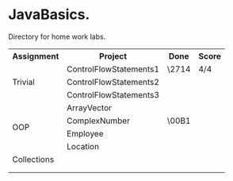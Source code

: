# JavaBasics.
Directory for home work labs.

<table>
  <tr>
    <th>Assignment</th>
    <th>Project</th>
    <th>Done</th>
    <th>Score</th>
  </tr>
  <tr>
    <td rowspan="3">Trivial</td>
    <td>ControlFlowStatements1</td>
    <td>\2714</td>
    <td>4/4</td>
  </tr>
  <tr>
    <td>ControlFlowStatements2</td>
    <td></td>
    <td></td>
  </tr>
  <tr>
    <td>ControlFlowStatements3</td>
    <td></td>
    <td></td>
  </tr>
  <tr>
    <td rowspan="4">OOP</td>
    <td>ArrayVector</td>
    <td></td>
    <td></td>
  </tr>
  <tr>
    <td>ComplexNumber</td>
    <td>\00B1</td>
    <td></td>
  </tr>
  <tr>
    <td>Employee</td>
    <td></td>
    <td></td>
  </tr>
  <tr>
    <td>Location</td>
    <td></td>
    <td></td>
  </tr>
  <tr>
    <td>Collections</td>
    <td></td>
    <td></td>
    <td></td>
  </tr>
  <tr>
    <td></td>
    <td></td>
    <td></td>
    <td></td>
  </tr>
  <tr>
    <td></td>
    <td></td>
    <td></td>
    <td></td>
  </tr>
</table>
